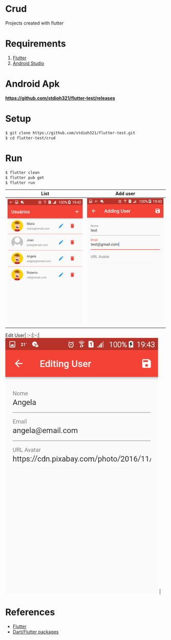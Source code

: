 # Crud

Projects created with flutter

# Requirements
1. [Flutter](https://flutter.dev/docs/get-started/install)
2. [Android Studio](https://developer.android.com/studio)

# Android Apk
**https://github.com/stdioh321/flutter-test/releases**

# Setup
```
$ git clone https://github.com/stdioh321/flutter-test.git
$ cd flutter-test/crud
```
# Run
```
$ flutter clean
$ flutter pub get
$ flutter run
```
List|Add user
:-:|:-:
![List](docs/screenshots/screenshot_01.png) | ![Add User](docs/screenshots/screenshot_02.png)

Edit User|
:-:|:-:|
![Edit User](docs/screenshots/screenshot_03.png) |

# References
- [Flutter](https://flutter.dev/)
- [Dart/Flutter packages](https://pub.dev/)